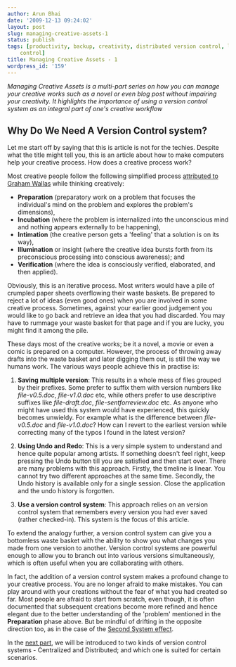 ```yaml
---
author: Arun Bhai
date: '2009-12-13 09:24:02'
layout: post
slug: managing-creative-assets-1
status: publish
tags: [productivity, backup, creativity, distributed version control, lifehacks, version
    control]
title: Managing Creative Assets - 1
wordpress_id: '159'
---
```


*Managing Creative Assets is a multi-part series on how you can manage your creative works such as a novel or even blog post without impairing your creativity. It highlights the importance of using a version control system as an integral part of one's creative workflow*

## Why Do We Need A Version Control system?

Let me start off by saying that this is article is not for the techies. Despite what the title might tell you, this is an article about how to make computers help your creative process. How does a creative process work? 

Most creative people follow the following simplified process [attributed to Graham Wallas][Wallas] while thinking creatively:

- **Preparation** (preparatory work on a problem that focuses the individual's mind on the problem and explores the problem's dimensions),
- **Incubation** (where the problem is internalized into the unconscious mind and nothing appears externally to be happening),
- **Intimation** (the creative person gets a 'feeling' that a solution is on its way),
- **Illumination** or insight (where the creative idea bursts forth from its preconscious processing into conscious awareness); and
- **Verification** (where the idea is consciously verified, elaborated, and then applied).

[Wallas]: http://en.wikipedia.org/wiki/Creativity#Graham_Wallas "Wallas model"

Obviously, this is an iterative process. Most writers would have a pile of crumpled paper sheets overflowing their waste baskets. Be prepared to reject a lot of ideas (even good ones) when you are involved in some creative process. Sometimes, against your earlier good judgement you would like to go back and retrieve an idea that you had discarded. You may have to rummage your waste basket for that page and if you are lucky, you might find it among the pile.

These days most of the creative works; be it a novel, a movie or even a comic is prepared on a computer. However, the process of throwing away drafts into the waste basket and later digging them out, is still the way we humans work. The various ways people achieve this in practise is:

1. **Saving multiple version**: This results in a whole mess of files grouped by their prefixes. Some prefer to suffix them with version numbers like *file-v0.5.doc*, *file-v1.0.doc* etc, while others prefer to use descriptive suffixes like *file-draft.doc*, *file-sentforreview.doc* etc. As anyone who might have used this system would have experienced, this quickly becomes unwieldy. For example what is the difference between *file-v0.5.doc* and *file-v1.0.doc*? How can I revert to the earliest version while correcting many of the typos I found in the latest version?

2. **Using Undo and Redo**: This is a very simple system to understand and hence quite popular among artists. If something doesn't feel right, keep pressing the Undo button till you are satisfied and then start over. There are many problems with this approach. Firstly, the timeline is linear. You cannot try two different approaches at the same time. Secondly, the Undo history is available only for a single session. Close the application and the undo history is forgotten.

3. **Use a version control system**: This approach relies on an version control system that remembers every version you had ever saved (rather checked-in). This system is the focus of this article.

To extend the analogy further, a version control system can give you a bottomless waste basket with the ability to show you what changes you made from one version to another. Version control systems are powerful enough to allow you to branch out into various versions simultaneously, which is often useful when you are collaborating with others.

In fact, the addition of a version control system makes a profound change to your creative process. You are no longer afraid to make mistakes. You can play around with your creations without the fear of what you had created so far. Most people are afraid to start from scratch, even though, it is often documented that subsequent creations become more refined and hence elegant due to the better understanding of the 'problem' mentioned in the **Preparation** phase above. But be mindful of drifting in the opposite direction too, as in the case of the [Second System effect][secondsys].

In the [next part](http://www.arunrocks.com/blog/archives/2009/12/13/managing-creative-assets-2/), we will be introduced to two kinds of version control systems - Centralized and Distributed; and which one is suited for certain scenarios.

[secondsys]: http://en.wikipedia.org/wiki/Second-system_effect

